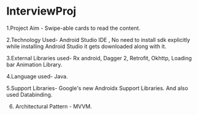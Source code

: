 # InterviewProj

1.Project Aim - Swipe-able cards to read the content.

2.Technology Used- Android Studio IDE , No need to install sdk explicitly while installing Android Studio it gets downloaded along with it.

3.External Libraries used- Rx android, Dagger 2, Retrofit, Okhttp, Loading bar Animation Library.

4.Language used- Java.

5.Support Libraries- Google's new Androidx Support Libraries. And also used Databinding.

6. Architectural Pattern - MVVM.

   
